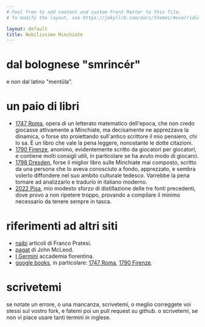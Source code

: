 ```yaml
---
# Feel free to add content and custom Front Matter to this file.
# To modify the layout, see https://jekyllrb.com/docs/themes/#overriding-theme-defaults

layout: default
title: Nobilissime Minchiate
---
```


# dal bolognese "smrincér"

e non dal latino "mentŭla".  

# un paio di libri

* [1747 Roma](/books/1747-Roma.pdf), opera di un letterato matematico
  dell'epoca, che non credo giocasse attivamente a Minchiate, ma decisamente
  ne apprezzava la dinamica, o forse sto proiettando sull'antico scrittore
  il mio pensiero, chi lo sa.  È un libro che vale la pena leggere,
  nonostante le dotte citazioni. 
* [1790 Firenze](/books/1790-Firenze.pdf), anonimo, evidentemente scritto da giocatori per giocatori, e contiene molti consigli utili, in particolare se ha avuto modo di giocarci.
* [1798 Dresden](/books/1798-Dresden.pdf), forse il miglior libro sulle
  Minchiate mai composto, scritto da una persona che lo aveva conosciuto a
  fondo, apprezzato, e sembra volerlo diffondere nel suo ambito culturale
  tedesco.  Varrebbe la pena tornare ad analizzarlo e tradurlo in italiano
  moderno.
* [2022 Pisa](/books/2022-Pisa.pdf), mio modesto sforzo di distillazione
  delle tre fonti precedenti, dove provo a non ripetere troppo, provando a
  compilare il minimo necessario da tenere sempre in tasca.

# riferimenti ad altri siti

* [naibi](https://www.naibi.net/) articoli di Franco Pratesi.
* [pagat](https:/\negthinspace/www.pagat.com/) di John McLeod.
* [I Germini](http://germini.altervista.org/) accademia fiorentina.
* [google books](https://books.google.com/), in particolare: [1747 Roma](https://books.google.com.pa/books?id=BxldAAAAcAAJ), [1790 Firenze](https://books.google.com.pa/books?id=4_rdG3SVa48C).

# scrivetemi

se notate un errore, o una mancanza, scrivetemi, o meglio correggete voi
stessi sul vostro fork, e fatemi poi un pull request su github.  o
scrivetemi, se non vi piace usare tanti termini in inglese.
